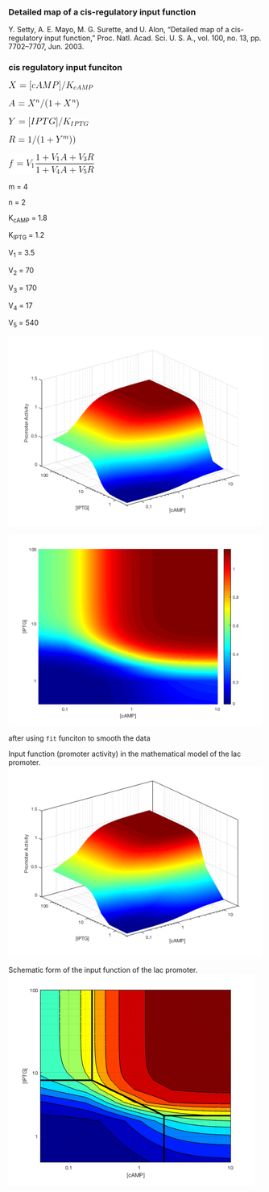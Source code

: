 ### Detailed map of a cis-regulatory input function
Y. Setty, A. E. Mayo, M. G. Surette, and U. Alon, “Detailed map of a cis-regulatory input function,” Proc. Natl. Acad. Sci. U. S. A., vol. 100, no. 13, pp. 7702–7707, Jun. 2003.

### cis regulatory input funciton

![](./eq4.gif)

![](./eq1.gif)

![](./eq3.gif)

![](./eq2.gif)

![](./eq5.gif)

m = 4

n = 2

K<sub>cAMP</sub> = 1.8

K<sub>IPTG</sub> = 1.2

V<sub>1</sub> = 3.5

V<sub>2</sub> = 70

V<sub>3</sub> = 170

V<sub>4</sub> = 17

V<sub>5</sub> = 540


![](./fig5a1.png)

![](./fig5a2.png)

after using `fit` funciton to smooth the data

Input function (promoter activity) in the mathematical model of the lac promoter.
![](./fig3b.png)

Schematic form of the input function of the lac promoter.
![](./fig3d.png)
